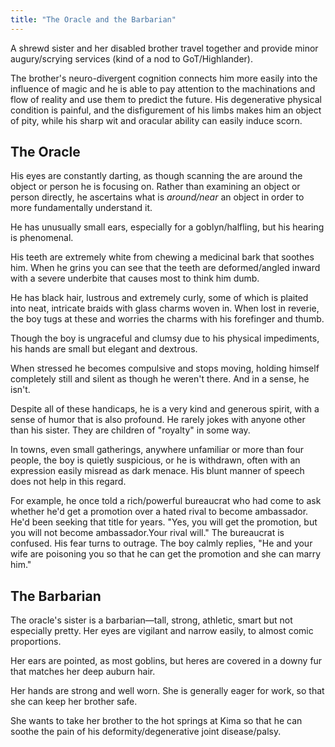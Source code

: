 ```yaml
---
title: "The Oracle and the Barbarian"
---
```


A shrewd sister and her disabled brother  travel together and provide minor augury/scrying services (kind of a nod to GoT/Highlander). 

The brother's neuro-divergent cognition connects him more easily into the influence of magic and he is able to pay attention to the machinations and flow of reality and use them to predict the future. His degenerative physical condition is painful, and the disfigurement of his limbs makes him an object of pity, while his sharp wit and oracular ability can easily induce scorn.

## The Oracle

His eyes are constantly darting, as though scanning the are around the object or person he is focusing on. Rather than examining an object or person directly, he ascertains what is *around/near* an object in order to more fundamentally understand it. 

He has unusually small ears, especially for a goblyn/halfling, but his hearing is phenomenal. 

His teeth are extremely white from chewing a medicinal bark that soothes him. When he grins you can see that the teeth are deformed/angled inward with a severe underbite that causes most to think him dumb.

He has black hair, lustrous and extremely curly, some of which is plaited into neat, intricate braids with glass charms woven in. When lost in reverie, the boy tugs at these and worries the charms with his forefinger and thumb.

Though the boy is ungraceful and clumsy due to his physical impediments, his hands are small but elegant and dextrous. 

When stressed he becomes compulsive and stops moving, holding himself completely still and silent as though he weren't there. And in a sense, he isn't. 

Despite all of these handicaps, he is a very kind and generous spirit, with a sense of humor that is also profound. He rarely jokes with anyone other than his sister. They are children of "royalty" in some way.

In towns, even small gatherings, anywhere unfamiliar or more than four people, the boy is quietly suspicious, or he is withdrawn, often with an expression easily misread as dark menace. His blunt manner of speech does not help in this regard.

For example, he once told a rich/powerful bureaucrat who had come to ask whether he'd get a promotion over a hated rival to become ambassador. He'd been seeking that title for years. "Yes, you will get the promotion, but you will not become ambassador.Your rival will." The bureaucrat is confused. His fear turns to outrage. The boy calmly replies, "He and your wife are poisoning you so that he can get the promotion and she can marry him."

## The Barbarian

The oracle's sister is a barbarian—tall, strong, athletic, smart but not especially pretty. Her eyes are vigilant and narrow easily, to almost comic proportions. 

Her ears are pointed, as most goblins, but heres are covered in a downy fur that matches her deep auburn hair.

Her hands are strong and well worn. She is generally eager for work, so that she can keep her brother safe. 

She wants to take her brother to the hot springs at Kima so that he can soothe the pain of his deformity/degenerative joint disease/palsy.



